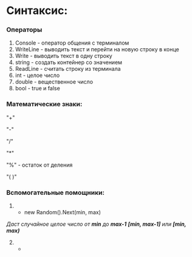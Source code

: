 # Синтаксис:
### Операторы
1. Console - оператор общения с терминалом
2. WriteLine - выводить текст и перейти на новую строку в конце
3. Write - выводить текст в одну строку
4. string - создать контейнер со значением
5. ReadLine - считать строку из терминала
6. int - целое число
7. double - вещественное число
8. bool - true и false

### Математические знаки:
"+"

"-"

"/"

"*"

"%" - остаток от деления

"( )"

### Вспомогательные помощники:
1. * new Random().Next(min, max)

*Даст случайное целое число от **min** до **max-1** **[min, max-1]** или **[min, max)***

2. * 